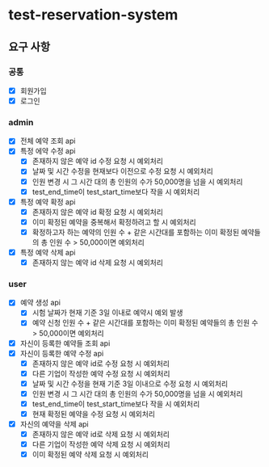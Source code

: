 # test-reservation-system

## 요구 사항
### 공통
- [x] 회원가입
- [x] 로그인

### admin
- [x] 전체 예약 조회 api
- [x] 특정 에약 수정 api
  - [x] 존재하지 않은 예약 id 수정 요청 시 예외처리
  - [x] 날짜 및 시간 수정을 현재보다 이전으로 수정 요청 시 예외처리
  - [x] 인원 변경 시 그 시간 대의 총 인원의 수가 50,000명을 넘을 시 예외처리
  - [x] test_end_time이 test_start_time보다 작을 시 예외처리
- [x] 특정 예약 확정 api
  - [x] 존재하지 않은 예약 id 확정 요청 시 예외처리
  - [x] 이미 확정된 예약을 중복해서 확정하려고 할 시 예외처리
  - [x] 확정하고자 하는 예약의 인원 수 + 같은 시간대를 포함하는 이미 확정된 예약들의 총 인원 수 > 50,000이면 예외처리
- [x] 특정 예약 삭제 api
  - [x] 존재하지 않는 예약 id 삭제 요청 시 예외처리

### user
- [x] 예약 생성 api
  - [x] 시험 날짜가 현재 기준 3일 이내로 예약시 예외 발생
  - [x] 예약 신청 인원 수 + 같은 시간대를 포함하는 이미 확정된 예약들의 총 인원 수 > 50,000이면 예외처리
- [x] 자신이 등록한 예약들 조회 api
- [x] 자신이 등록한 예약 수정 api
  - [x] 존재하지 않은 예약 id로 수정 요청 시 예외처리
  - [x] 다른 기업이 작성한 예약 수정 요청 시 예외처리
  - [x] 날짜 및 시간 수정을 현재 기준 3일 이내으로 수정 요청 시 예외처리
  - [x] 인원 변경 시 그 시간 대의 총 인원의 수가 50,000명을 넘을 시 예외처리
  - [x] test_end_time이 test_start_time보다 작을 시 예외처리
  - [x] 현재 확정된 예약을 수정 요청 시 예외처리
- [x] 자신의 예약을 삭제 api
  - [x] 존재하지 않은 예약 id로 삭제 요청 시 예외처리
  - [x] 다른 기업이 작성한 예약 삭제 요청 시 예외처리
  - [x] 이미 확정된 예약 삭제 요청 시 예외처리
